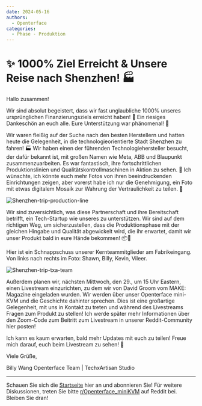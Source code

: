 ```yaml
---
date: 2024-05-16
authors:
  - Openterface
categories:
  - Phase - Produktion
---
```


# ✨ 1000% Ziel Erreicht & Unsere Reise nach Shenzhen! 🏭

Hallo zusammen!

Wir sind absolut begeistert, dass wir fast unglaubliche 1000% unseres ursprünglichen Finanzierungsziels erreicht haben! 🎉 Ein riesiges Dankeschön an euch alle. Eure Unterstützung war phänomenal! 🧡

Wir waren fleißig auf der Suche nach den besten Herstellern und hatten heute die Gelegenheit, in die technologieorientierte Stadt Shenzhen zu fahren! 🏭 Wir haben einen der führenden Technologiehersteller besucht, der dafür bekannt ist, mit großen Namen wie Meta, ABB und Blaupunkt zusammenzuarbeiten. Es war fantastisch, ihre fortschrittlichen Produktionslinien und Qualitätskontrollmaschinen in Aktion zu sehen. 🤖 Ich wünschte, ich könnte euch mehr Fotos von ihren beeindruckenden Einrichtungen zeigen, aber vorerst habe ich nur die Genehmigung, ein Foto mit etwas digitalem Mosaik zur Wahrung der Vertraulichkeit zu teilen. 📸

<!-- more -->

![Shenzhen-trip-production-line](https://pbs.twimg.com/media/GNsUI85acAA1ZaZ?format=jpg&name=large)

Wir sind zuversichtlich, was diese Partnerschaft und ihre Bereitschaft betrifft, ein Tech-Startup wie unseres zu unterstützen. Wir sind auf dem richtigen Weg, um sicherzustellen, dass die Produktionsphase mit der gleichen Hingabe und Qualität abgewickelt wird, die ihr erwartet, damit wir unser Produkt bald in eure Hände bekommen! 📦🚀

Hier ist ein Schnappschuss unserer Kernteammitglieder am Fabrikeingang. Von links nach rechts im Foto: Shawn, Billy, Kevin, Vileer.

![Shenzhen-trip-txa-team](https://pbs.twimg.com/media/GNsUKzWagAA-m54?format=jpg&name=large)

Außerdem planen wir, nächsten Mittwoch, den 29., um 15 Uhr Eastern, einen Livestream einzurichten, zu dem wir von David Groom vom MAKE: Magazine eingeladen wurden. Wir werden über unser Openterface mini-KVM und die Geschichte dahinter sprechen. Dies ist eine großartige Gelegenheit, mit uns in Kontakt zu treten und während des Livestreams Fragen zum Produkt zu stellen! Ich werde später mehr Informationen über den Zoom-Code zum Beitritt zum Livestream in unserer Reddit-Community hier posten!

Ich kann es kaum erwarten, bald mehr Updates mit euch zu teilen! Freue mich darauf, euch beim Livestream zu sehen! 🤟

Viele Grüße,

Billy Wang
Openterface Team | TechxArtisan Studio


--------

Schauen Sie sich die [Startseite](https://www.crowdsupply.com/techxartisan/openterface-mini-kvm) hier an und abonnieren Sie!
Für weitere Diskussionen, treten Sie bitte [r/Openterface_miniKVM](https://www.reddit.com/r/Openterface_miniKVM/) auf Reddit bei. Bleiben Sie dran!
